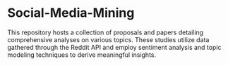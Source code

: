 # Social-Media-Mining
This repository hosts a collection of proposals and papers detailing comprehensive analyses on various topics. These studies utilize data gathered through the Reddit API and employ sentiment analysis and topic modeling techniques to derive meaningful insights.
